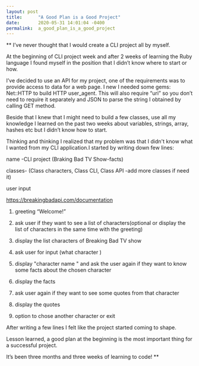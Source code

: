 ```yaml
---
layout: post
title:      "A Good Plan is a Good Project"
date:       2020-05-31 14:01:04 -0400
permalink:  a_good_plan_is_a_good_project
---
```



**     I’ve never thought that I would create a CLI project all by myself.

At the beginning of CLI project week and after 2 weeks of learning the Ruby language I found myself in the position that I didn’t know where to start or how.

 I’ve decided to use an API for my project, one of the requirements was to  provide access to data for a web page. I new I needed some gems:   Net::HTTP to build HTTP user_agent. This will also require “uri” so you don’t need to require it separately and JSON  to parse the string I obtained by calling GET method.
 
 Beside that I knew that I might need to build a few classes, use all my knowledge I learned  on the past two weeks about variables, strings, array, hashes etc but I didn’t know how to start.
 
 Thinking and thinking I realized that my problem was that I didn't know what I wanted from my CLI application.I started by writing down few lines:
 
 
 
 


name -CLI project (Braking Bad TV Show-facts)

classes- (Class characters, Class CLI, Class API -add more classes if need it)

user input

https://breakingbadapi.com/documentation

1. greeting “Welcome!”

2. ask user if they want to see a list of characters(optional or display the list of characters in the same time with the greeting)

3. display the list characters of Breaking Bad TV show
 
4. ask user for input (what character )

5. display "character name " and ask the user again if they want to know some facts about the chosen character 

6. display the facts 

7. ask user again if they want to see some quotes from that character
 
8. display the quotes 

9. option to chose another character or exit


After writing a few lines I felt like the project started coming to shape.

Lesson learned, a good plan at the beginning is the most important thing for a successful project.

It’s been three months and three weeks of learning to code!
**
